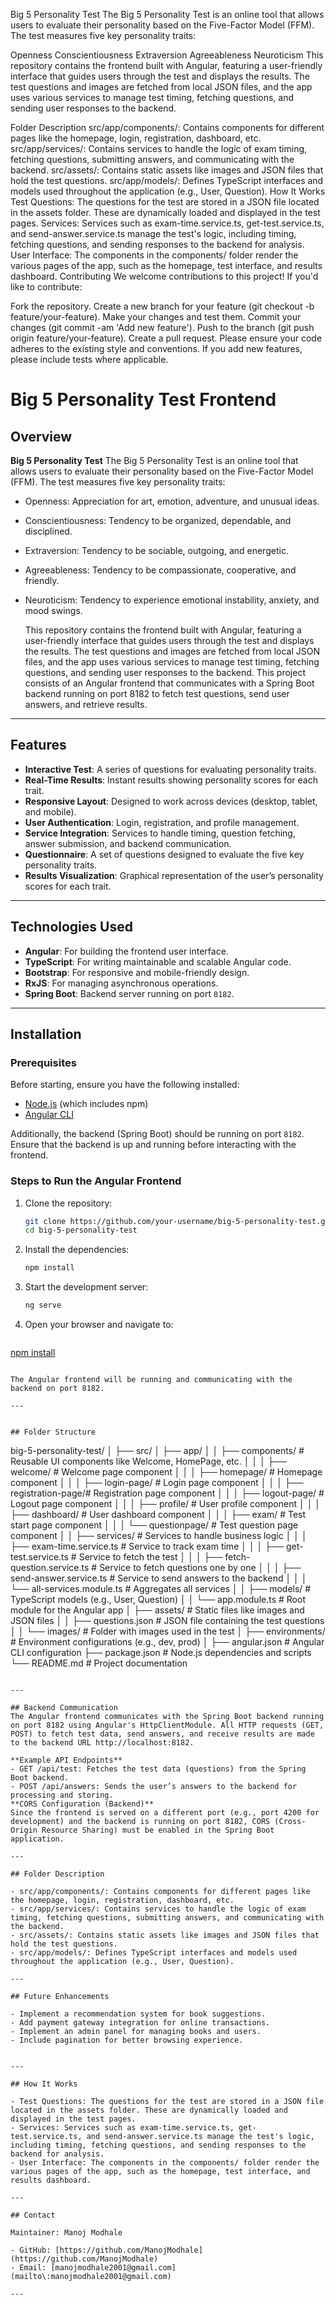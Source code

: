 Big 5 Personality Test
The Big 5 Personality Test is an online tool that allows users to evaluate their personality based on the Five-Factor Model (FFM). The test measures five key personality traits:

Openness
Conscientiousness
Extraversion
Agreeableness
Neuroticism
This repository contains the frontend built with Angular, featuring a user-friendly interface that guides users through the test and displays the results. The test questions and images are fetched from local JSON files, and the app uses various services to manage test timing, fetching questions, and sending user responses to the backend.



Folder Description
src/app/components/: Contains components for different pages like the homepage, login, registration, dashboard, etc.
src/app/services/: Contains services to handle the logic of exam timing, fetching questions, submitting answers, and communicating with the backend.
src/assets/: Contains static assets like images and JSON files that hold the test questions.
src/app/models/: Defines TypeScript interfaces and models used throughout the application (e.g., User, Question).
How It Works
Test Questions: The questions for the test are stored in a JSON file located in the assets folder. These are dynamically loaded and displayed in the test pages.
Services: Services such as exam-time.service.ts, get-test.service.ts, and send-answer.service.ts manage the test's logic, including timing, fetching questions, and sending responses to the backend for analysis.
User Interface: The components in the components/ folder render the various pages of the app, such as the homepage, test interface, and results dashboard.
Contributing
We welcome contributions to this project! If you'd like to contribute:

Fork the repository.
Create a new branch for your feature (git checkout -b feature/your-feature).
Make your changes and test them.
Commit your changes (git commit -am 'Add new feature').
Push to the branch (git push origin feature/your-feature).
Create a pull request.
Please ensure your code adheres to the existing style and conventions. If you add new features, please include tests where applicable.








# Big 5 Personality Test Frontend

## Overview

**Big 5 Personality Test** The Big 5 Personality Test is an online tool that allows users to evaluate their personality based on the Five-Factor Model (FFM). The test measures five key personality traits:

- Openness: Appreciation for art, emotion, adventure, and unusual ideas.
- Conscientiousness: Tendency to be organized, dependable, and disciplined.
- Extraversion: Tendency to be sociable, outgoing, and energetic.
- Agreeableness: Tendency to be compassionate, cooperative, and friendly.
- Neuroticism: Tendency to experience emotional instability, anxiety, and mood swings.

  This repository contains the frontend built with Angular, featuring a user-friendly interface that guides users through the test and displays the results. The test questions and images are fetched from local JSON files, and the app uses various services to manage test timing, fetching questions, and sending user responses to the backend.
  This project consists of an Angular frontend that communicates with a Spring Boot backend running on port 8182 to fetch test questions, send user answers, and retrieve results.
  
---

## Features

- **Interactive Test**: A series of questions for evaluating personality traits.
- **Real-Time Results**: Instant results showing personality scores for each trait.
- **Responsive Layout**: Designed to work across devices (desktop, tablet, and mobile).
- **User Authentication**: Login, registration, and profile management.
- **Service Integration**: Services to handle timing, question fetching, answer submission, and backend communication.
- **Questionnaire**: A set of questions designed to evaluate the five key personality traits.
- **Results Visualization**: Graphical representation of the user’s personality scores for each trait.

---

## Technologies Used

- **Angular**: For building the frontend user interface.
- **TypeScript**: For writing maintainable and scalable Angular code.
- **Bootstrap**: For responsive and mobile-friendly design.
- **RxJS**: For managing asynchronous operations.
- **Spring Boot**: Backend server running on port `8182`.

---


## Installation

### Prerequisites

Before starting, ensure you have the following installed:

- [Node.js](https://nodejs.org/) (which includes npm)
- [Angular CLI](https://angular.io/cli)

Additionally, the backend (Spring Boot) should be running on port `8182`. Ensure that the backend is up and running before interacting with the frontend.

### Steps to Run the Angular Frontend

1. Clone the repository:

   ```bash
   git clone https://github.com/your-username/big-5-personality-test.git
   cd big-5-personality-test

   ```

2. Install the dependencies:

   ```bash
   npm install

   ```

3. Start the development server:

   ```bash
   ng serve

   ```

4. Open your browser and navigate to:

   ```bash
  [ npm install](http://localhost:4200)

   ```

  The Angular frontend will be running and communicating with the backend on port 8182.

---


## Folder Structure

```
big-5-personality-test/
│
├── src/
│   ├── app/
│   │   ├── components/           # Reusable UI components like Welcome, HomePage, etc.
│   │   │   ├── welcome/          # Welcome page component
│   │   │   ├── homepage/         # Homepage component
│   │   │   ├── login-page/       # Login page component
│   │   │   ├── registration-page/# Registration page component
│   │   │   ├── logout-page/      # Logout page component
│   │   │   ├── profile/          # User profile component
│   │   │   ├── dashboard/        # User dashboard component
│   │   │   ├── exam/             # Test start page component
│   │   │   └── questionpage/     # Test question page component
│   │   ├── services/             # Services to handle business logic
│   │   │   ├── exam-time.service.ts     # Service to track exam time
│   │   │   ├── get-test.service.ts      # Service to fetch the test
│   │   │   ├── fetch-question.service.ts # Service to fetch questions one by one
│   │   │   ├── send-answer.service.ts   # Service to send answers to the backend
│   │   │   └── all-services.module.ts   # Aggregates all services
│   │   ├── models/               # TypeScript models (e.g., User, Question)
│   │   └── app.module.ts         # Root module for the Angular app
│   ├── assets/                   # Static files like images and JSON files
│   │   ├── questions.json        # JSON file containing the test questions
│   │   └── images/               # Folder with images used in the test
│   ├── environments/             # Environment configurations (e.g., dev, prod)
│
├── angular.json                  # Angular CLI configuration
├── package.json                  # Node.js dependencies and scripts
└── README.md                     # Project documentation



```

---

## Backend Communication
The Angular frontend communicates with the Spring Boot backend running on port 8182 using Angular's HttpClientModule. All HTTP requests (GET, POST) to fetch test data, send answers, and receive results are made to the backend URL http://localhost:8182.

**Example API Endpoints**
- GET /api/test: Fetches the test data (questions) from the Spring Boot backend.
- POST /api/answers: Sends the user’s answers to the backend for processing and storing.
**CORS Configuration (Backend)**
Since the frontend is served on a different port (e.g., port 4200 for development) and the backend is running on port 8182, CORS (Cross-Origin Resource Sharing) must be enabled in the Spring Boot application.

---

## Folder Description

- src/app/components/: Contains components for different pages like the homepage, login, registration, dashboard, etc.
- src/app/services/: Contains services to handle the logic of exam timing, fetching questions, submitting answers, and communicating with the backend.
- src/assets/: Contains static assets like images and JSON files that hold the test questions.
- src/app/models/: Defines TypeScript interfaces and models used throughout the application (e.g., User, Question).

---

## Future Enhancements

- Implement a recommendation system for book suggestions.
- Add payment gateway integration for online transactions.
- Implement an admin panel for managing books and users.
- Include pagination for better browsing experience.


---

## How It Works

- Test Questions: The questions for the test are stored in a JSON file located in the assets folder. These are dynamically loaded and displayed in the test pages.
- Services: Services such as exam-time.service.ts, get-test.service.ts, and send-answer.service.ts manage the test's logic, including timing, fetching questions, and sending responses to the backend for analysis.
- User Interface: The components in the components/ folder render the various pages of the app, such as the homepage, test interface, and results dashboard.

---

## Contact

Maintainer: Manoj Modhale

- GitHub: [https://github.com/ManojModhale](https://github.com/ManojModhale)
- Email: [manojmodhale2001@gmail.com](mailto\:manojmodhale2001@gmail.com)

---


